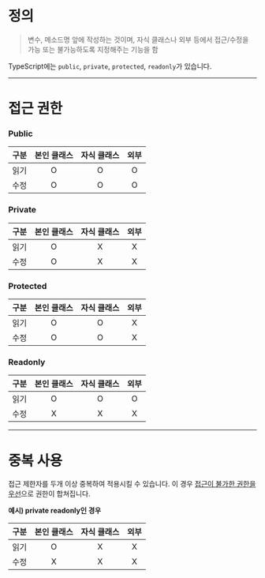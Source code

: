# 정의

> 변수, 메소드명 앞에 작성하는 것이며, 자식 클래스나 외부 등에서 접근/수정을 가능 또는 불가능하도록 지정해주는 기능을 함

TypeScript에는 `public`, `private`, `protected`, `readonly`가 있습니다.

---
# 접근 권한

### Public
| 구분 | 본인 클래스 | 자식 클래스 | 외부 |
| ---- |:-----------:|:-----------:|:----:|
| 읽기 |      O      |      O      |  O   |
| 수정 |      O      |      O      |  O   |

### Private
| 구분 | 본인 클래스 | 자식 클래스 | 외부 |
| ---- |:-----------:|:-----------:|:----:|
| 읽기 |      O      |      X      |  X   |
| 수정 |      O      |      X      |  X   |

### Protected
| 구분 | 본인 클래스 | 자식 클래스 | 외부 |
| ---- |:-----------:|:-----------:|:----:|
| 읽기 |      O      |      O      |  X   |
| 수정 |      O      |      O      |  X   |

### Readonly
| 구분 | 본인 클래스 | 자식 클래스 | 외부 |
| ---- |:-----------:|:-----------:|:----:|
| 읽기 |      O      |      O      |  O   |
| 수정 |      X      |      X      |  X   |

---
# 중복 사용

접근 제한자를 두개 이상 중복하여 적용시킬 수 있습니다.
이 경우 <u>접근이 불가한 권한을 우선</u>으로 권한이 합쳐집니다.

**예시) private readonly인 경우**

| 구분 | 본인 클래스 | 자식 클래스 | 외부 |
| ---- |:-----------:|:-----------:|:----:|
| 읽기 |      O      |      X      |  X   |
| 수정 |      X      |      X      |  X   |
